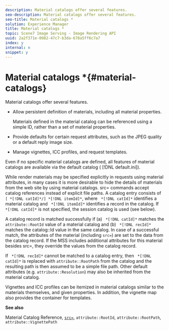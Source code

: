 ```yaml
---
description: Material catalogs offer several features.
seo-description: Material catalogs offer several features.
seo-title: Material catalogs *
solution: Experience Manager
title: Material catalogs *
topic: Scene7 Image Serving - Image Rendering API
uuid: 2a2f371e-0982-47c7-b3da-678a5ff6c7a7
index: y
internal: n
snippet: y
---
```


# Material catalogs *{#material-catalogs}

Material catalogs offer several features.

* Allow persistent definition of materials, including all material properties.

  Materials defined in the material catalog can be referenced using a simple ID, rather than a set of material properties. 
* Provide defaults for certain request attributes, such as the JPEG quality or a default reply image size. 
* Manage vignettes, ICC profiles, and request templates.

Even if no specific material catalogs are defined, all features of material catalogs are available via the default catalog ( [!DNL default.ini]).

While render materials may be specified explicitly in requests using material attributes, in many cases it is more desirable to hide the details of materials from the web site by using material catalogs. src= commands accept catalog references instead of explicit file paths. A catalog entry consists of ` [ *[!DNL catId]*/] *[!DNL itemId]*`, where ` *[!DNL catId]*` identifies a material catalog and ` *[!DNL itemId]*` identifies a record in the catalog. If ` *[!DNL catId]*` is not specified, the session catalog is used (see below).

A catalog record is matched successfully if (a) ` *[!DNL catId]*` matches the `attribute::RootId` value of a material catalog and (b) ` *[!DNL recId]*` matches the catalog::Id value in the same catalog. In case of a successful match, the attributes of the material (including `src=`) are set to the data from the catalog record. If the MSS includes additional attributes for this material besides src=, they override the values from the catalog record.

If ` *[!DNL recId]*` cannot be matched to a catalog entry, then ` *[!DNL catId]*` is replaced with `attribute::RootPath` from the catalog and the resulting path is then assumed to be a simple file path. Other default attributes (e.g. `attribute::Resolution`) may also be inherited from the material catalog.

Vignettes and ICC profiles can be itemized in material catalogs similar to the materials themselves, and given properties. In addition, the vignette map also provides the container for templates.

**See also**

Material Catalog Reference, [ `src=`](../../../../../../ir-api/http-protocol/image-rendering-api-ref/c-ir-http-protocol-ref/c-ir-http-protocol-command-reference/r-ir-src.md#reference-62c98abad22149d68d405ed6aaff8272), `attribute::RootId`, `attribute::RootPath`, `attribute::VignettePath` 
